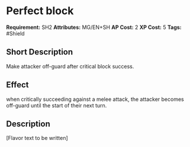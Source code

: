 # Perfect block

 **Requirement:** SH2
 **Attributes:** MG/EN+SH
 **AP Cost:** 2
 **XP Cost:** 5
 **Tags:** #Shield

## Short Description
Make attacker off-guard after critical block success.

## Effect
when critically succeeding against a melee attack, the attacker becomes off-guard until the start of their next turn.

## Description
[Flavor text to be written]